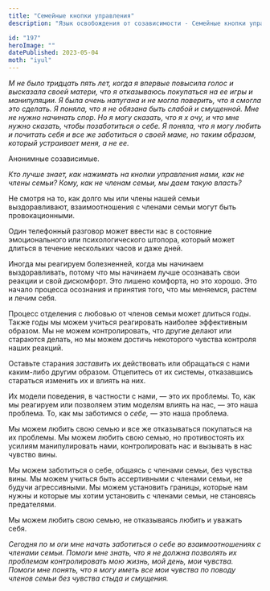 ```yaml
---
title: "Семейные кнопки управления"
description: "Язык освобождения от созависимости - Семейные кнопки управления"

id: "197"
heroImage: ""
datePublished: 2023-05-04
moth: "iyul"
---
```


_М_ _не_ _было_ _тридцать_ _пять_ _лет,_ _когда_ _я_ _впервые_ _повысила_
_голос_ _и_ _высказала_ _своей_ _матери,_ _что_ _я_ _отказываюсь_ _покупаться_
_на_ _ее_ _игры_ _и_ _манипуляции._ _Я_ _была_ _очень_ _напугана_ _и_ _не_
_могла_ _поверить,_ _что_ _я_ _смогла_ _это_ _сделать._ _Я_ _поняла,_ _что_
_я_ _не_ _обязана_ _быть_ _слабой_ _и_ _смущенной._ _Мне_ _не_ _нужно_
_начинать_ _спор._ _Но_ _я_ _могу_ _сказать,_ _что_ _я_ _х_ _очу,_ _и_ _что_
_мне_ _нужно_ _сказать,_ _чтобы_ _позаботиться_ _о_ _себе._ _Я_ _поняла,_
_что_ _я_ _могу_ _любить_ _и_ _почитать_ _себя_ _и_ _все_ _же_ _заботиться_
_о_ _своей_ _маме,_ _но_ _таким_ _образом,_ _который_ _устраивает_ _меня,_ _а_
_не_ _ее._

Анонимные созависимые.

_Кто лучше знает, как нажимать на кнопки управления нами, как не члены семьи?
Кому, как не членам семьи, мы даем_ _такую власть?_

Не смотря на то, как долго мы или члены нашей семьи выздоравливают,
взаимоотношения с членами семьи могут быть провокационными.

Один телефонный разговор может ввести нас в состояние эмоционального или
психологического штопора, который может длиться в течение нескольких часов и
даже дней.

Иногда мы реагируем болезненней, когда мы начинаем выздоравливать, потому что
мы начинаем лучше осознавать свои реакции и свой дискомфорт. Это лишено
комфорта, но это хорошо. Это начало процесса осознания и принятия того, что мы
меняемся, растем и лечим себя.

Процесс отделения с любовью от членов семьи может длиться годы. Также годы мы
можем учиться реагировать наиболее эффективным образом. Мы не можем
контролировать, что другие делают или стараются делать, но мы можем достичь
некоторого чувства контроля наших реакций.

Оставьте старания _заставить_ их действовать или обращаться с нами каким-либо
другим образом. Отцепитесь от их системы, отказавшись стараться изменить их и
влиять на них.

Их модели поведения, в частности с нами, — это их проблемы. То, как мы
реагируем или позволяем этим моделям влиять на нас, — это наша проблема. То,
как мы заботимся о _себе,_ _—_ это наша проблема.

Мы можем любить свою семью и все же отказываться покупаться на их проблемы. Мы
можем любить свою семью, но противостоять их усилиям манипулировать нами,
контролировать нас и вызывать в нас чувство вины.

Мы можем заботиться о себе, общаясь с членами семьи, без чувства вины. Мы
можем учиться быть ассертивными с членами семьи, не будучи агрессивными. Мы
можем установить границы, которые нам нужны и которые мы хотим установить с
членами семьи, не становясь предателями.

Мы можем любить свою семью, не отказываясь любить и уважать себя.

_Сегодня_ _по_ _м_ _оги_ _мне_ _начать_ _заботиться_ _о_ _себе_ _во_
_взаимоотношениях_ _с_ _членами_ _семьи._ _Помоги_ _мне_ _знать,_ _что_ _я_
_не_ _должна_ _позволять_ _их_ _проблемам_ _контролировать_ _мою_ _жизнь,_
_мой_ _день,_ _мои_ _чувства._ _Помоги_ _мне_ _понять,_ _что_ _я_ _могу_
_иметь_ _все_ _мои_ _чувства_ _по_ _поводу_ _членов_ _семьи_ _без_ _чувства_
_стыда_ _и_ _смущения._
